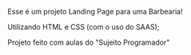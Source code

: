Esse é um projeto Landing Page para uma Barbearia!

Utilizando HTML e CSS (com o uso do SAAS);

Projeto feito com aulas do "Sujeito Programador"